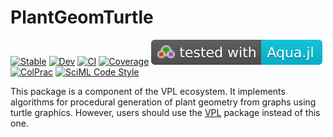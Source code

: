 # PlantGeomTurtle

[![Stable](https://img.shields.io/badge/docs-stable-blue.svg)](https://VirtualPlantLab.github.io/PlantGeomTurtle.jl/stable/)
[![Dev](https://img.shields.io/badge/docs-dev-blue.svg)](https://VirtualPlantLab.github.io/PlantGeomTurtle.jl/dev/)
[![CI](https://github.com/VirtualPlantLab/PlantGeomTurtle.jl/actions/workflows/CI.yml/badge.svg)](https://github.com/VirtualPlantLab/PlantGeomTurtle.jl/actions/workflows/CI.yml)
[![Coverage](https://codecov.io/gh/VirtualPlantLab/PlantGeomTurtle.jl/branch/master/graph/badge.svg?token=LCZHPERHUN)](https://codecov.io/gh/VirtualPlantLab/PlantGeomTurtle.jl)
[![Aqua QA](https://raw.githubusercontent.com/JuliaTesting/Aqua.jl/master/badge.svg)](https://github.com/JuliaTesting/Aqua.jl)
[![ColPrac](https://img.shields.io/badge/ColPrac-Contributor's%20Guide-blueviolet)](https://github.com/SciML/ColPrac)
[![SciML Code Style](https://img.shields.io/static/v1?label=code%20style&message=SciML&color=9558b2&labelColor=389826)](https://github.com/SciML/SciMLStyle)

This package is a component of the VPL ecosystem. It implements algorithms for procedural
generation of plant geometry from graphs using turtle graphics. However, users should
use the [VPL](https://github.com/VirtualPlantLab/VPL) package instead of this one.
